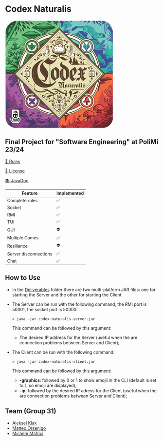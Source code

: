 # Codex Naturalis
![alt text](Codex_Naturalis/deliverables/CodexNaturalisLogo.png)

## Final Project for "Software Engineering" at PoliMi 23/24
[📖 Rules](Codex_Naturalis/deliverables/Rules/CODEX_Rulebook_EN.pdf)

[📝 License](Codex_Naturalis/LICENSE)

[📚 JavaDoc](Codex_Naturalis/deliverables/JavaDoc)

|  Feature  | Implemented  |
|-----|---|
| Complete rules | ✅ |
| Socket | ✅ |
| RMI | ✅ |
| TUI | ✅ |
| GUI | ⛔️ |
| Multiple Games  | ✅ |
| Resilience | ⛔️ |
| Server disconnections | ✅ |
| Chat | ✅ |

## How to Use
- In the [Deliverables](Codex_Naturalis/deliverables/JAR) folder there are two multi-platform JAR files: one for starting the Server and the other for starting the Client.
- The Server can be run with the following command, the RMI port is 50001, the socket port is 50000:
    ```shell
    > java -jar codex-naturalis-server.jar
    ```
  This command can be followed by this argument:
    - The desired IP address for the Server (useful when the are connection problems between Server and Client);

- The Client can be run with the following command:
    ```shell
    > java -jar codex-naturalis-client.jar
    ```
  This command can be followed by this argument:
  - **-graphics**: followed by 0 or 1 to show emojii in the CLI (default is set to 1, so emoji are displayed);
  - **-ip**: followed by the desired IP adress for the Client (useful when the are connection problems between Server and Client);

## Team (Group 31)

- [Aleksei Klak](https://github.com/aleksei-klak-polimi)
- [Matteo Orsenigo](https://github.com/teorse)
- [Michele Mafrici](https://github.com/Michele-Mafrici) 
